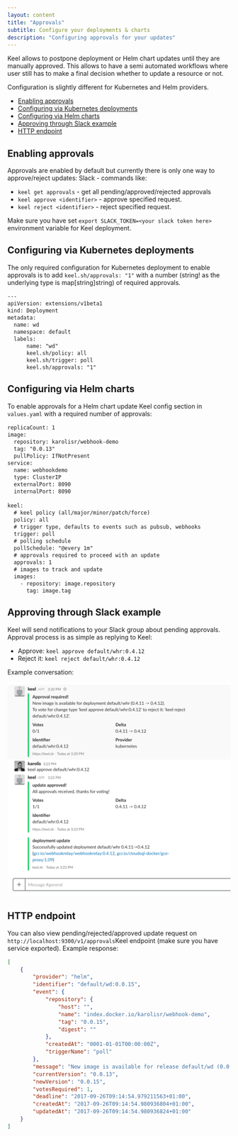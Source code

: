 ```yaml
--- 
layout: content 
title: "Approvals" 
subtitle: Configure your deployments & charts 
description: "Configuring approvals for your updates"
---
```


Keel allows to postpone deployment or Helm chart updates until they are manually approved. This allows to have a semi automated workflows where user still has to make a final decision whether to update a resource or not. 

Configuration is slightly different for Kubernetes and Helm providers.

<!-- TOC -->

- [Enabling approvals](#enabling-approvals)
- [Configuring via Kubernetes deployments](#configuring-via-kubernetes-deployments)
- [Configuring via Helm charts](#configuring-via-helm-charts)
- [Approving through Slack example](#approving-through-slack-example)
- [HTTP endpoint](#http-endpoint)

<!-- /TOC -->

## Enabling approvals

Approvals are enabled by default but currently there is only one way to approve/reject updates:
Slack - commands like:

* ```keel get approvals``` - get all pending/approved/rejected approvals
* ```keel approve <identifier>``` - approve specified request.
* ```keel reject <identifier>``` - reject specified request.

Make sure you have set `export SLACK_TOKEN=<your slack token here>` environment variable for Keel deployment.

## Configuring via Kubernetes deployments

The only required configuration for Kubernetes deployment to enable approvals is to add `keel.sh/approvals: "1"` with a number (string! as the underlying type is map[string]string) of required approvals.

```
---
apiVersion: extensions/v1beta1
kind: Deployment
metadata: 
  name: wd
  namespace: default
  labels: 
      name: "wd"
      keel.sh/policy: all
      keel.sh/trigger: poll      
      keel.sh/approvals: "1"
```

## Configuring via Helm charts

To enable approvals for a Helm chart update Keel config section in `values.yaml` with a required number of approvals:

```
replicaCount: 1
image:
  repository: karolisr/webhook-demo
  tag: "0.0.13"
  pullPolicy: IfNotPresent 
service:
  name: webhookdemo
  type: ClusterIP
  externalPort: 8090
  internalPort: 8090

keel:
  # keel policy (all/major/minor/patch/force)
  policy: all
  # trigger type, defaults to events such as pubsub, webhooks
  trigger: poll
  # polling schedule
  pollSchedule: "@every 1m"
  # approvals required to proceed with an update
  approvals: 1
  # images to track and update
  images:
    - repository: image.repository
      tag: image.tag
```

## Approving through Slack example

Keel will send notifications to your Slack group about pending approvals. Approval process is as simple as replying to Keel:

- Approve: `keel approve default/whr:0.4.12`
- Reject it: `keel reject default/whr:0.4.12`

Example conversation:

<div class="image main"> <img src="/images/approvals.png" alt="" /></div>

## HTTP endpoint

You can also view pending/rejected/approved update request on `http://localhost:9300/v1/approvals`Keel endpoint (make sure you have service exported). Example response:

```json
[
	{
		"provider": "helm",
		"identifier": "default/wd:0.0.15",
		"event": {
			"repository": {
				"host": "",
				"name": "index.docker.io/karolisr/webhook-demo",
				"tag": "0.0.15",
				"digest": ""
			},
			"createdAt": "0001-01-01T00:00:00Z",
			"triggerName": "poll"
		},
		"message": "New image is available for release default/wd (0.0.13 -> 0.0.15).",
		"currentVersion": "0.0.13",
		"newVersion": "0.0.15",
		"votesRequired": 1,
		"deadline": "2017-09-26T09:14:54.979211563+01:00",
		"createdAt": "2017-09-26T09:14:54.980936804+01:00",
		"updatedAt": "2017-09-26T09:14:54.980936824+01:00"
	}
]
```